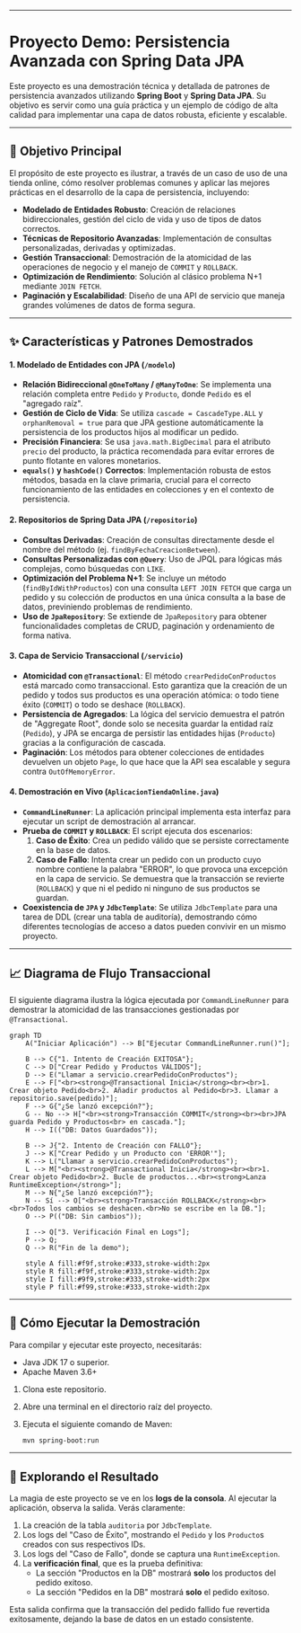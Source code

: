 ***
# Proyecto Demo: Persistencia Avanzada con Spring Data JPA

Este proyecto es una demostración técnica y detallada de patrones de persistencia avanzados utilizando **Spring Boot** y **Spring Data JPA**. Su objetivo es servir como una guía práctica y un ejemplo de código de alta calidad para implementar una capa de datos robusta, eficiente y escalable.

-----

## 🎯 Objetivo Principal

El propósito de este proyecto es ilustrar, a través de un caso de uso de una tienda online, cómo resolver problemas comunes y aplicar las mejores prácticas en el desarrollo de la capa de persistencia, incluyendo:

* **Modelado de Entidades Robusto**: Creación de relaciones bidireccionales, gestión del ciclo de vida y uso de tipos de datos correctos.
* **Técnicas de Repositorio Avanzadas**: Implementación de consultas personalizadas, derivadas y optimizadas.
* **Gestión Transaccional**: Demostración de la atomicidad de las operaciones de negocio y el manejo de `COMMIT` y `ROLLBACK`.
* **Optimización de Rendimiento**: Solución al clásico problema N+1 mediante `JOIN FETCH`.
* **Paginación y Escalabilidad**: Diseño de una API de servicio que maneja grandes volúmenes de datos de forma segura.

-----

## ✨ Características y Patrones Demostrados

#### 1\. Modelado de Entidades con JPA (`/modelo`)

* **Relación Bidireccional `@OneToMany` / `@ManyToOne`**: Se implementa una relación completa entre `Pedido` y `Producto`, donde `Pedido` es el "agregado raíz".
* **Gestión de Ciclo de Vida**: Se utiliza `cascade = CascadeType.ALL` y `orphanRemoval = true` para que JPA gestione automáticamente la persistencia de los productos hijos al modificar un pedido.
* **Precisión Financiera**: Se usa `java.math.BigDecimal` para el atributo `precio` del producto, la práctica recomendada para evitar errores de punto flotante en valores monetarios.
* **`equals()` y `hashCode()` Correctos**: Implementación robusta de estos métodos, basada en la clave primaria, crucial para el correcto funcionamiento de las entidades en colecciones y en el contexto de persistencia.

#### 2\. Repositorios de Spring Data JPA (`/repositorio`)

* **Consultas Derivadas**: Creación de consultas directamente desde el nombre del método (ej. `findByFechaCreacionBetween`).
* **Consultas Personalizadas con `@Query`**: Uso de JPQL para lógicas más complejas, como búsquedas con `LIKE`.
* **Optimización del Problema N+1**: Se incluye un método (`findByIdWithProductos`) con una consulta `LEFT JOIN FETCH` que carga un pedido y su colección de productos en una única consulta a la base de datos, previniendo problemas de rendimiento.
* **Uso de `JpaRepository`**: Se extiende de `JpaRepository` para obtener funcionalidades completas de CRUD, paginación y ordenamiento de forma nativa.

#### 3\. Capa de Servicio Transaccional (`/servicio`)

* **Atomicidad con `@Transactional`**: El método `crearPedidoConProductos` está marcado como transaccional. Esto garantiza que la creación de un pedido y todos sus productos es una operación atómica: o todo tiene éxito (`COMMIT`) o todo se deshace (`ROLLBACK`).
* **Persistencia de Agregados**: La lógica del servicio demuestra el patrón de "Aggregate Root", donde solo se necesita guardar la entidad raíz (`Pedido`), y JPA se encarga de persistir las entidades hijas (`Producto`) gracias a la configuración de cascada.
* **Paginación**: Los métodos para obtener colecciones de entidades devuelven un objeto `Page`, lo que hace que la API sea escalable y segura contra `OutOfMemoryError`.

#### 4\. Demostración en Vivo (`AplicacionTiendaOnline.java`)

* **`CommandLineRunner`**: La aplicación principal implementa esta interfaz para ejecutar un script de demostración al arrancar.
* **Prueba de `COMMIT` y `ROLLBACK`**: El script ejecuta dos escenarios:
    1.  **Caso de Éxito**: Crea un pedido válido que se persiste correctamente en la base de datos.
    2.  **Caso de Fallo**: Intenta crear un pedido con un producto cuyo nombre contiene la palabra "ERROR", lo que provoca una excepción en la capa de servicio. Se demuestra que la transacción se revierte (`ROLLBACK`) y que ni el pedido ni ninguno de sus productos se guardan.
* **Coexistencia de `JPA` y `JdbcTemplate`**: Se utiliza `JdbcTemplate` para una tarea de DDL (crear una tabla de auditoría), demostrando cómo diferentes tecnologías de acceso a datos pueden convivir en un mismo proyecto.

-----

## 📈 Diagrama de Flujo Transaccional

El siguiente diagrama ilustra la lógica ejecutada por `CommandLineRunner` para demostrar la atomicidad de las transacciones gestionadas por `@Transactional`.

```mermaid
graph TD
    A("Iniciar Aplicación") --> B["Ejecutar CommandLineRunner.run()"];

    B --> C{"1. Intento de Creación EXITOSA"};
    C --> D["Crear Pedido y Productos VÁLIDOS"];
    D --> E("Llamar a servicio.crearPedidoConProductos");
    E --> F["<br><strong>@Transactional Inicia</strong><br><br>1. Crear objeto Pedido<br>2. Añadir productos al Pedido<br>3. Llamar a repositorio.save(pedido)"];
    F --> G{"¿Se lanzó excepción?"};
    G -- No --> H["<br><strong>Transacción COMMIT</strong><br><br>JPA guarda Pedido y Productos<br> en cascada."];
    H --> I(("DB: Datos Guardados"));

    B --> J{"2. Intento de Creación con FALLO"};
    J --> K["Crear Pedido y un Producto con 'ERROR'"];
    K --> L("Llamar a servicio.crearPedidoConProductos");
    L --> M["<br><strong>@Transactional Inicia</strong><br><br>1. Crear objeto Pedido<br>2. Bucle de productos...<br><strong>Lanza RuntimeException</strong>"];
    M --> N{"¿Se lanzó excepción?"};
    N -- Sí --> O["<br><strong>Transacción ROLLBACK</strong><br><br>Todos los cambios se deshacen.<br>No se escribe en la DB."];
    O --> P(("DB: Sin cambios"));

    I --> Q["3. Verificación Final en Logs"];
    P --> Q;
    Q --> R("Fin de la demo");

    style A fill:#f9f,stroke:#333,stroke-width:2px
    style R fill:#f9f,stroke:#333,stroke-width:2px
    style I fill:#9f9,stroke:#333,stroke-width:2px
    style P fill:#f99,stroke:#333,stroke-width:2px
```

-----

## 🚀 Cómo Ejecutar la Demostración

Para compilar y ejecutar este proyecto, necesitarás:

* Java JDK 17 o superior.
* Apache Maven 3.6+

<!-- end list -->

1.  Clona este repositorio.

2.  Abre una terminal en el directorio raíz del proyecto.

3.  Ejecuta el siguiente comando de Maven:

    ```sh
    mvn spring-boot:run
    ```

-----

## 🔬 Explorando el Resultado

La magia de este proyecto se ve en los **logs de la consola**. Al ejecutar la aplicación, observa la salida. Verás claramente:

1.  La creación de la tabla `auditoria` por `JdbcTemplate`.
2.  Los logs del "Caso de Éxito", mostrando el `Pedido` y los `Producto`s creados con sus respectivos IDs.
3.  Los logs del "Caso de Fallo", donde se captura una `RuntimeException`.
4.  La **verificación final**, que es la prueba definitiva:
    * La sección "Productos en la DB" mostrará **solo** los productos del pedido exitoso.
    * La sección "Pedidos en la DB" mostrará **solo** el pedido exitoso.

Esta salida confirma que la transacción del pedido fallido fue revertida exitosamente, dejando la base de datos en un estado consistente.